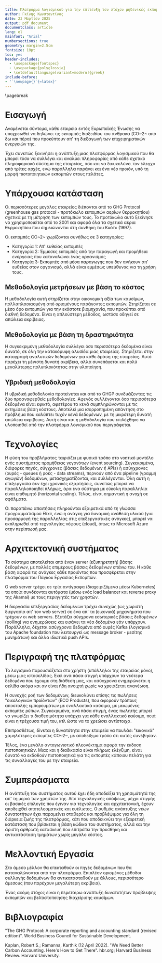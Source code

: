 ```yaml
---
title: Πλατφόρμα λογισμικού για την επίτευξη του στόχου μηδενικές εκπομπές CO~2~ Η περίπτωση της Marsk
author: Γκίνης Κωνσταντίνος
date: 23 Μαρτίου 2025
output: pdf_document
documentclass: article
lang: el
mainfont: "Arial"
numbersections: true
geometry: margin=2.5cm
fontsize: 10pt
toc: yes
header-includes:
  - \usepackage{fontspec}
  - \usepackage{polyglossia}
  - \setdefaultlanguage[variant=modern]{greek}
include-before:
- '`\newpage{}`{=latex}'
---
```


<!-- pandoc gkinis_konstantinos.md -o ../gkinis_konstantinos.pdf --from markdown+pandoc_title_block --pdf-engine=xelatex -->

\pagebreak

# Εισαγωγή

Αναμένεται σύντομα, κάθε εταιρεία εντός Ευρωπαϊκής Ένωσης να υποχρεωθεί να δηλώνει τις εκπομπές διοξειδίου του άνθρακα (CO~2~ από δω και πέρα) που προκύπτουν απ' τη διεξαγωγή των επιχειρηματικών ενεργειών της.

<!-- Παρουσίαζεται συνεπώς η ανάγκη για μέτρηση των εκπομπών CO~2~ από την εκάστοτε εταιρεία. Η μέτρηση αυτή πρέπει να είναι όσο το δυνατόν κοντινότερη στην πραγματικότητα, αλλά και απολύτως πλήρης, περιλαμβάνοντας όλες τις εκπομπές, άμεσες ή έμμεσες. -->

<!-- Επιπροσθέτως, η Mærsk δηλώνει και ελέγχεται από ανεξάρτητη αρχή για τις ετήσιες εκπομπές CO~2~. Για τη διευκόλυνση αυτού του ελέγχου, και τη διευθέτηση τυχόν ζητημάτων, απαιτείται όσο το δυνατόν μεγαλύτερη διαφάνεια και ελαχιστοποίηση ανθρώπνινων σφαλμάτων. -->

Έχει συνεπώς ξεκινήσει η ανάπτυξη μιας πλατφόρμας λογισμικού που θα μπορεί τόσο να συλλέγει και αναλύει πληροφορίες από κάθε σχετικό πληροφοριακό σύστημα της εταιρείας, όσο και να διευκολύνει τον έλεγχο από τρίτες αρχές, ενώ παράλληλα παράγει και ένα νέο προιόν, υπό τη μορφή πιστοποιητικών εκπομπών στους πελάτες. 

# Υπάρχουσα κατάσταση

Οι περισσότερες μεγάλες εταιρείες διέπονται από το GHG Protocol (greenhouse gas protocol - προτόκωλο εκπομπών αερίων θερμοκηπίου) σχετικά με τη μέτρηση των εκπομπών τους. Το προτόκωλο αυτό ξεκίνησε να χρησιμοποιείται από το 2001 και αφορά όλα τα σχετικά αέρια θερμοκηπίου που σημειώνονται στη συνθήκη του Κυότο (1997).

Οι εκπομπές CO~2~ χωρίζονται συνήθως σε 3 κατηγορίες:

* Κατηγορία 1: Απ' ευθείας εκπομπές
* Κατηγορία 2: Έμμεσες εκπομπές από την παραγωγή και προμήθεια ενέργειας που καταναλώνει ένας οργανισμός
* Κατηγορία 3: Εκπομπές από μέσα παραγωγής που δεν ανήκουν απ' ευθείας στον οργανισμό, αλλά είναι εμμέσως υπεύθυνος για τη χρήση τους.

## Μεθοδολογία μετρήσεων με βάση το κόστος

Η μεθοδολογία αυτή στηρίζεται στην οικονομική αξία των καυσίμων, πολλαπλασιασμένη από ορισμένους παράγοντες εκπομπών. Στηρίζεται σε μέσο όρο εκπομπών για την εκάστοτε βιομηχανία, που προκύπτει από διεθνή δεδομένα. Είναι η απλούστερη μέθοδος, ωστόσο οδηγεί σε απώλεια ακρίβειας.

## Μεθοδολογία με βάση τη δραστηριότητα

Η συγκεκριμένη μεθοδολογία συλλέγει όσο περισσότερα δεδομένα είναι δυνατό, σε όλη την κατακόρυφη αλυσίδα μιας εταιρείας. Στηρίζεται στην καταγραφή αναλυτικών δεδομένων για κάθε δράση της εταιρείας. Αυτό παρέχει τη μέγιστη δυνατή ακρίβεια, αλλά συνεπάγεται και πολύ μεγαλύτερης πολυπλοκότητας στην υλοποίηση.

## Υβριδική μεθοδολογία

Η υβριδική μεθοδολογία προτείνεται και από το GHGP συνδυάζοντας τις δύο προαναφερθείς μεθοδολογίες. Αφενός συλλέγονται όσο περισσότερα δεδομένα είναι εφικτό, αφετέρου τα κενά συμπληρώνονται με τις εκτημίσεις βάση κόστους. Αποτελεί μια ισορροπημένη απάντηση στο πρόβλημα που καλύπτει τυχόν κενά δεδομένων, με τη μικρότερη δυνατή απώλεια ακρίβειας. Αυτή είναι και η μεθοδολογία που επιλέχθηκε να υλοποιηθεί από την πλατφόρμα λογισμικού που περιγράφεται.

# Τεχνολογίες
Η φύση του προβλήματος ταιριάζει με φυσικό τρόπο στο νοητικό μοντέλο ενός συστήματος προμήθειας γεγονότων (event sourcing). Συγκεκριμένα, διάφορες πηγές, σύγχρονες (βάσεις δεδομένων ή APIs) ή ασύγχρονες (ουρές - queues ή ροές - data streams), περνούν από ένα pipeline (γραμμή αγωγών) δεδομένων, μετασχηματίζονται, και συλλέγονται. Όλη αυτή η επεξεργασία δεν έχει χρονικές εξαρτήσεις, συνεπώς μπορεί να παραλληλοποιηθεί πλήρως, άρα ένα σύστημα με εύκολη παραλληλία είναι επιθυμητό (horizontal scaling). Τέλος, είναι σημαντική η ανοχή σε σφάλματα.

Οι παραπάνω απαιτήσεις πληρούνται εξαιρετικά από τη γλώσσα προγραμματισμού Elixir, ενώ η ανάγκη για δυναμική ανάθεση υλικού (για προσαρμογή της παραλληλίας στις επεξεργαστικές ανάγκες), μπορεί να εκπληρωθεί από τεχνολογίες νέφους (cloud), όπως το Microsoft Azure στην περίπτωσή μας.

# Αρχιτεκτονική συστήματος
Το σύστημα αποτελείται από έναν server (εξυπηρετητή) βάσης δεδομένων, με πολλές επιμέρους βάσεις δεδομένων επάνω του. Η κάθε βάση αφορά τις ανάγκες κάθε προιόντος που προσφέρεται στην πλατφόρμα του Πάγκου Εργασίας Εκπομπών.

Ο web server τρέχει σε τρία αντίγραφα (διαχειριζόμενα μέσω Kubernetes) τα οποία συνδέονται αυτόματα (μέσω ενός load balancer και reverse proxy της Akamai) με τους περιηγητές των χρηστών.

Η διεργασία επεξεργασίας δεδομένων τρέχει συνεχώς (ως χωριστή διεργασία απ' τον web server) σε ένα απ' τα (εικονικά) μηχανήματα που τρέχουν οι web servers. Εξετάζει σύγχρονα εσωτερικές βάσεις δεδομένων (polling) για ενημερώσεις και εισάγει τα νέα δεδομένα εάν υπάρχουν. Παράλληλα, δέχεται ασύγχρονα δεδομένα από ουρές Kafka (λογισμικό του Apache foundation που λειτουργεί ως message broker - μεσίτης μυνημάτων) και άλλα ιδιωτικά push APIs.

# Περιγραφή της πλατφόρμας

Το λογισμικό παρουσιάζεται στο χρήστη (υπάλληλοι της εταιρείας μόνο), μέσω μιας ιστοσελίδας. Εκεί ανά πάσα στιγμή υπάρχουν τα νεότερα δεδομένα που έχουμε στη διάθεσή μας, και ασύγχρονα ενημερώνεται η σελίδα ακόμα και αν είναι ήδη ανοιχτή χωρίς να χρειάζεται ανανέωση.

Η συνεχής ροή των δεδομένων, διευκολύνει επίσης τις πωλήσεις "οικολογικών προϊόντων" (ECO Products), που αφορούν τρόπους αποστολής εμπορευμάτων με εναλλακτικά καύσιμα, με μειωμένες εκπομπές ρύπων. Συγκεκριμένα, ανά πάσα στιγμή, ένας πωλητής μπορεί να γνωρίζει τι διαθεσιμότητα υπάρχει για κάθε εναλλακτικό καύσιμο, ποιά είναι η τρέχουσα τιμή του, κτλ ώστε να το χρεώσει αντίστοιχα.

Επιπροσθέτως, δίνεται η δυνατότητα στην εταιρεία να πουλάει "εικονικά" χαμηλότερες εκπομπές CO~2~, με αποδείξιμο τρόπο ότι αυτές συνέβησαν.

Τέλος, ένα μεγάλο ανταγωνιστικό πλεονέκτημα αφορά την έκδοση πιστοποιητικών. Μιας και η διαδικασία είναι πλήρως ελέγξιμη, είναι δυνατό να εκδοθούν πιστοποιητικά για τις εκπομπές κάποιου πελάτη για τις συναλλαγές του με την εταιρεία.

# Συμπεράσματα

Η ανάπτυξη του συστήματος αυτού έχει ήδη αποδείξει τη χρησιμότητά της απ' τη μεριά των χρηστών της. Από τεχνολογικής απόψεως, μέχρι στιγμής οι βασικές επιλογές που έγιναν για τεχνολογίες και αρχιτεκτονική, έχουν αποδειχθεί αποτελεσματικές και ευέλικτες. Ο ρυθμός ανάπτυξης νέων δυνατοτήτων έχει παραμείνει σταθερός και προβλέψιμος για όλη τη διάρκεια ζωής της πλατφόρμας, κάτι που αποδεικνύει την εξαιρετική κατάσταση που βρίσκεται η βάση κώδικα του συστήματος, αλλά και την άριστη αρθρωτή κατασκευή που επιτρέπει την προσθήκη και αντικατάσταση τμημάτων χωρίς μεγάλο κόστος.
# Μελλοντική Εργασία

Στο άμεσο μέλλον θα επεκταθούν οι πηγές δεδομένων που θα καταναλώνονται από την πλατφόρμα. Επιπλέον ορισμένες μέθοδοι συλλογής δεδομένων θα αντικατασταθούν με άλλους, περισσότερο άμεσους (που παρέχουν μεγαλύτερη ακρίβεια).

Ένας ακόμη στόχος είναι η περεταίρω ανάπτυξη δυνατοτήτων πρόβλεψης εκπομπών και βελτιστοποίησης διαχείρισης καυσίμων.

# Βιβλιογραφία

<!-- @book{Last Name_2000, place={City}, edition={1st Edition}, title={Continuous Delivery: Reliable Software Releases through Build, Test, and Deployment Automation}, ISBN={9780321601919}, publisher={Addison-Wesley Professional}, author={Humble, Jex AND Farley, David}, year={2010}, month={Jul.} } -->

"The GHG Protocol: A corporate reporting and accounting standard (revised edition)". World Business Council for Sustainable Development.

Kaplan, Robert S.; Ramanna, Karthik (12 April 2022). "We Need Better Carbon Accounting. Here's How to Get There". hbr.org; Harvard Business Review. Harvard University. 